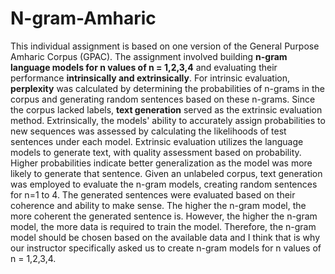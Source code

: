 # N-gram-Amharic

This individual assignment is based on one version of the General Purpose Amharic Corpus (GPAC). The assignment involved building **n-gram language models for n values of n = 1,2,3,4** and evaluating their performance **intrinsically and extrinsically**. For intrinsic evaluation, **perplexity** was calculated by determining the probabilities of n-grams in the corpus and generating random sentences based on these n-grams. Since the corpus lacked labels, **text generation** served as the extrinsic evaluation method. Extrinsically, the models' ability to accurately assign probabilities to new sequences was assessed by calculating the likelihoods of test sentences under each model. Extrinsic evaluation utilizes the language models to generate text, with quality assessment based on probability. Higher probabilities indicate better generalization as the model was more likely to generate that sentence. Given an unlabeled corpus, text generation was employed to evaluate the n-gram models, creating random sentences for n=1 to 4. The generated sentences were evaluated based on their coherence and ability to make sense. The higher the n-gram model, the more coherent the generated sentence is. However, the higher the n-gram model, the more data is required to train the model. Therefore, the n-gram model should be chosen based on the available data and I think that is why our instructor specifically asked us to create n-gram models for n values of n = 1,2,3,4.
   
